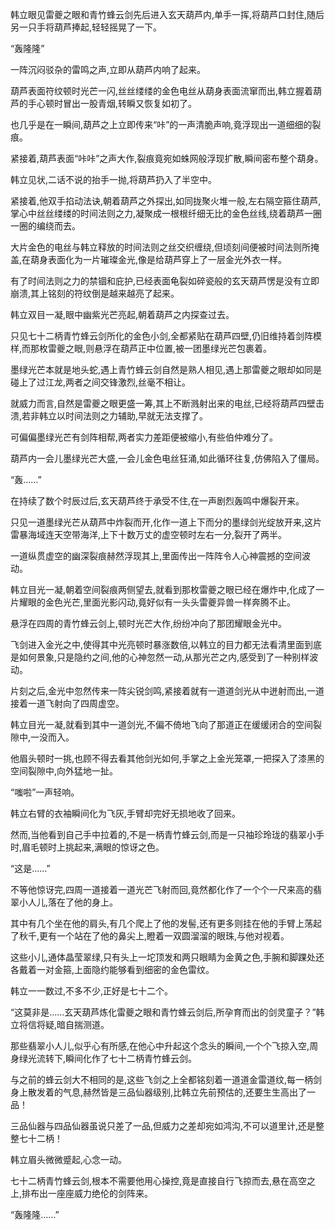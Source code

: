
韩立眼见雷夔之眼和青竹蜂云剑先后进入玄天葫芦内,单手一挥,将葫芦口封住,随后另一只手将葫芦捧起,轻轻摇晃了一下。

“轰隆隆”

一阵沉闷驳杂的雷鸣之声,立即从葫芦内响了起来。

葫芦表面符纹顿时光芒一闪,丝丝缕缕的金色电丝从葫身表面流窜而出,韩立握着葫芦的手心顿时冒出一股青烟,转瞬又恢复如初了。

也几乎是在一瞬间,葫芦之上立即传来“咔”的一声清脆声响,竟浮现出一道细细的裂痕。

紧接着,葫芦表面“咔咔”之声大作,裂痕竟宛如蛛网般浮现扩散,瞬间密布整个葫身。

韩立见状,二话不说的抬手一抛,将葫芦扔入了半空中。

紧接着,他双手掐动法诀,朝着葫芦之外探出,如同拢聚火堆一般,左右隔空箍住葫芦,掌心中丝丝缕缕的时间法则之力,凝聚成一根根纤细无比的金色丝线,绕着葫芦一圈一圈的编绕而去。

大片金色的电丝与韩立释放的时间法则之丝交织缠绕,但顷刻间便被时间法则所掩盖,在葫身表面化为一片璀璨金光,像是给葫芦穿上了一层金光外衣一样。

有了时间法则之力的禁锢和庇护,已经表面龟裂如碎瓷般的玄天葫芦愣是没有立即崩溃,其上铭刻的符纹倒是越来越亮了起来。

韩立双目一凝,眼中幽紫光芒亮起,朝着葫芦之内探查过去。

只见七十二柄青竹蜂云剑所化的金色小剑,全都紧贴在葫芦四壁,仍旧维持着剑阵模样,而那枚雷夔之眼,则悬浮在葫芦正中位置,被一团墨绿光芒包裹着。

墨绿光芒本就是地头蛇,遇上青竹蜂云剑自然是熟人相见,遇上那雷夔之眼却如同是碰上了过江龙,两者之间交锋激烈,丝毫不相让。

就威力而言,自然是雷夔之眼更盛一筹,其上不断溅射出来的电丝,已经将葫芦四壁击溃,若非韩立以时间法则之力辅助,早就无法支撑了。

可偏偏墨绿光芒有剑阵相帮,两者实力差距便被缩小,有些伯仲难分了。

葫芦内一会儿墨绿光芒大盛,一会儿金色电丝狂涌,如此循环往复,仿佛陷入了僵局。

“轰……”

在持续了数个时辰过后,玄天葫芦终于承受不住,在一声剧烈轰鸣中爆裂开来。

只见一道墨绿光芒从葫芦中炸裂而开,化作一道上下而分的墨绿剑光绽放开来,这片雷暴海域连天空带海洋,上下十数万丈的虚空顿时左右一分,裂开了两半。

一道纵贯虚空的幽深裂痕赫然浮现其上,里面传出一阵阵令人心神震撼的空间波动。

韩立目光一凝,朝着空间裂痕两侧望去,就看到那枚雷夔之眼已经在爆炸中,化成了一片耀眼的金色光芒,里面光影闪动,竟好似有一头头雷夔异兽一样奔腾不止。

悬浮在四周的青竹蜂云剑上,顿时光芒大作,纷纷冲向了那团耀眼金光中。

飞剑进入金光之中,使得其中光亮顿时暴涨数倍,以韩立的目力都无法看清里面到底是如何景象,只是隐约之间,他的心神忽然一动,从那光芒之内,感受到了一种别样波动。

片刻之后,金光中忽然传来一阵尖锐剑鸣,紧接着就有一道道剑光从中迸射而出,一道接着一道飞射向了四周虚空。

韩立目光一凝,就看到其中一道剑光,不偏不倚地飞向了那道正在缓缓闭合的空间裂隙中,一没而入。

他眉头顿时一挑,也顾不得去看其他剑光如何,手掌之上金光笼罩,一把探入了漆黑的空间裂隙中,向外猛地一扯。

“嗤啦”一声轻响。

韩立右臂的衣袖瞬间化为飞灰,手臂却完好无损地收了回来。

然而,当他看到自己手中拉着的,不是一柄青竹蜂云剑,而是一只袖珍玲珑的翡翠小手时,眉毛顿时上挑起来,满眼的惊讶之色。

“这是……”

不等他惊讶完,四周一道接着一道光芒飞射而回,竟然都化作了一个个一尺来高的翡翠小人儿,落在了他的身上。

其中有几个坐在他的肩头,有几个爬上了他的发髻,还有更多则挂在他的手臂上荡起了秋千,更有一个站在了他的鼻尖上,瞪着一双圆溜溜的眼珠,与他对视着。

这些小儿,通体晶莹翠绿,只有头上一坨顶发和两只眼睛为金黄之色,手腕和脚踝处还各戴着一对金箍,上面隐约能够看到细密的金色雷纹。

韩立一一数过,不多不少,正好是七十二个。

“这莫非是……玄天葫芦炼化雷夔之眼和青竹蜂云剑后,所孕育而出的剑灵童子？”韩立将信将疑,暗自揣测道。

那些翡翠小人儿,似乎心有所感,在他心中升起这个念头的瞬间,一个个飞掠入空,周身绿光流转下,瞬间化作了七十二柄青竹蜂云剑。

与之前的蜂云剑大不相同的是,这些飞剑之上全都铭刻着一道道金雷道纹,每一柄剑身上散发着的气息,赫然皆是三品仙器级别,比韩立先前预估的,还要生生高出了一品！

三品仙器与四品仙器虽说只差了一品,但威力之差却宛如鸿沟,不可以道里计,还是整整七十二柄！

韩立眉头微微蹙起,心念一动。

七十二柄青竹蜂云剑,根本不需要他用心操控,竟是直接自行飞掠而去,悬在高空之上,排布出一座座威力绝伦的剑阵来。

“轰隆隆……”